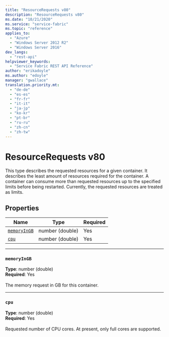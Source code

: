 ```yaml
---
title: "ResourceRequests v80"
description: "ResourceRequests v80"
ms.date: "10/21/2020"
ms.service: "service-fabric"
ms.topic: "reference"
applies_to: 
  - "Azure"
  - "Windows Server 2012 R2"
  - "Windows Server 2016"
dev_langs: 
  - "rest-api"
helpviewer_keywords: 
  - "Service Fabric REST API Reference"
author: "erikadoyle"
ms.author: "edoyle"
manager: "gwallace"
translation.priority.mt: 
  - "de-de"
  - "es-es"
  - "fr-fr"
  - "it-it"
  - "ja-jp"
  - "ko-kr"
  - "pt-br"
  - "ru-ru"
  - "zh-cn"
  - "zh-tw"
---
```

# ResourceRequests v80

This type describes the requested resources for a given container. It describes the least amount of resources required for the container. A container can consume more than requested resources up to the specified limits before being restarted. Currently, the requested resources are treated as limits.


## Properties
| Name | Type | Required |
| --- | --- | --- |
| [`memoryInGB`](#memoryingb) | number (double) | Yes |
| [`cpu`](#cpu) | number (double) | Yes |

____
### `memoryInGB`
__Type__: number (double) <br/>
__Required__: Yes<br/>
<br/>
The memory request in GB for this container.

____
### `cpu`
__Type__: number (double) <br/>
__Required__: Yes<br/>
<br/>
Requested number of CPU cores. At present, only full cores are supported.
